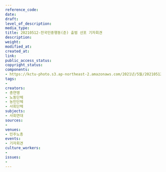 ```yaml
---
reference_code: 
date: 
draft: 
level_of_description: 
media_type: 
title: 20210512-전국민중행동(준) 출범 선포 기자회견
description: 
weight: 
modified_at: 
created_at: 
link: 
public_access_status: 
copyright_status: 
components:
- https://kctu-photo.s3.ap-northeast-2.amazonaws.com/2021년/5월/20210512-전국민중행동(준)+출범+선포+기자회견/_1DX0240.jpg
tags:
- 
creators:
- 총연맹
- 노동단체
- 농민단체
- 사회단체
subjects:
- 사회연대
sources:
- 
venues:
- 민주노총
events:
- 기자회견
culture_workers:
- 
issues:
- 
---
```

